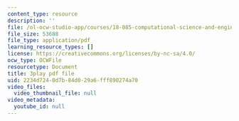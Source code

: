 ```yaml
---
content_type: resource
description: ''
file: /ol-ocw-studio-app/courses/18-085-computational-science-and-engineering-i-fall-2008/2234d7240d7b84d029a6fff890274a70_JWrrPuJf2nA.pdf
file_size: 53688
file_type: application/pdf
learning_resource_types: []
license: https://creativecommons.org/licenses/by-nc-sa/4.0/
ocw_type: OCWFile
resourcetype: Document
title: 3play pdf file
uid: 2234d724-0d7b-84d0-29a6-fff890274a70
video_files:
  video_thumbnail_file: null
video_metadata:
  youtube_id: null
---
```

